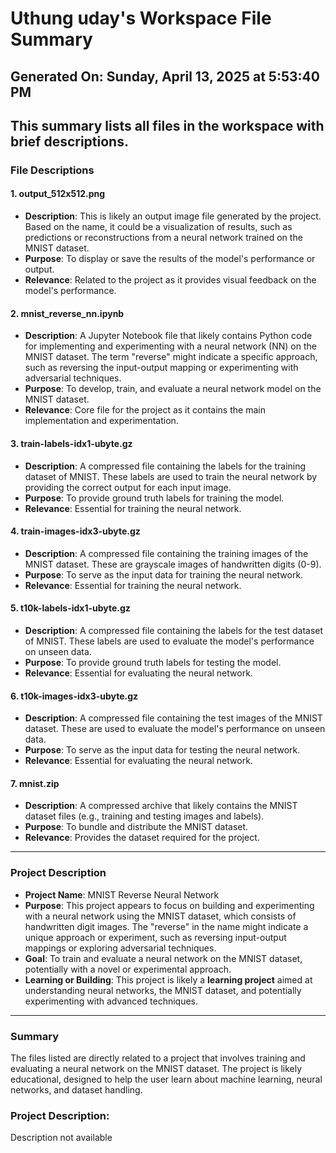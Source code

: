 # Uthung uday's Workspace File Summary
## Generated On: Sunday, April 13, 2025 at 5:53:40 PM
This summary lists all files in the workspace with brief descriptions.
---
### File Descriptions

#### 1. **output_512x512.png**
   - **Description**: This is likely an output image file generated by the project. Based on the name, it could be a visualization of results, such as predictions or reconstructions from a neural network trained on the MNIST dataset.
   - **Purpose**: To display or save the results of the model's performance or output.
   - **Relevance**: Related to the project as it provides visual feedback on the model's performance.

#### 2. **mnist_reverse_nn.ipynb**
   - **Description**: A Jupyter Notebook file that likely contains Python code for implementing and experimenting with a neural network (NN) on the MNIST dataset. The term "reverse" might indicate a specific approach, such as reversing the input-output mapping or experimenting with adversarial techniques.
   - **Purpose**: To develop, train, and evaluate a neural network model on the MNIST dataset.
   - **Relevance**: Core file for the project as it contains the main implementation and experimentation.

#### 3. **train-labels-idx1-ubyte.gz**
   - **Description**: A compressed file containing the labels for the training dataset of MNIST. These labels are used to train the neural network by providing the correct output for each input image.
   - **Purpose**: To provide ground truth labels for training the model.
   - **Relevance**: Essential for training the neural network.

#### 4. **train-images-idx3-ubyte.gz**
   - **Description**: A compressed file containing the training images of the MNIST dataset. These are grayscale images of handwritten digits (0-9).
   - **Purpose**: To serve as the input data for training the neural network.
   - **Relevance**: Essential for training the neural network.

#### 5. **t10k-labels-idx1-ubyte.gz**
   - **Description**: A compressed file containing the labels for the test dataset of MNIST. These labels are used to evaluate the model's performance on unseen data.
   - **Purpose**: To provide ground truth labels for testing the model.
   - **Relevance**: Essential for evaluating the neural network.

#### 6. **t10k-images-idx3-ubyte.gz**
   - **Description**: A compressed file containing the test images of the MNIST dataset. These are used to evaluate the model's performance on unseen data.
   - **Purpose**: To serve as the input data for testing the neural network.
   - **Relevance**: Essential for evaluating the neural network.

#### 7. **mnist.zip**
   - **Description**: A compressed archive that likely contains the MNIST dataset files (e.g., training and testing images and labels).
   - **Purpose**: To bundle and distribute the MNIST dataset.
   - **Relevance**: Provides the dataset required for the project.

---

### Project Description

- **Project Name**: MNIST Reverse Neural Network
- **Purpose**: This project appears to focus on building and experimenting with a neural network using the MNIST dataset, which consists of handwritten digit images. The "reverse" in the name might indicate a unique approach or experiment, such as reversing input-output mappings or exploring adversarial techniques.
- **Goal**: To train and evaluate a neural network on the MNIST dataset, potentially with a novel or experimental approach.
- **Learning or Building**: This project is likely a **learning project** aimed at understanding neural networks, the MNIST dataset, and potentially experimenting with advanced techniques.

---

### Summary
The files listed are directly related to a project that involves training and evaluating a neural network on the MNIST dataset. The project is likely educational, designed to help the user learn about machine learning, neural networks, and dataset handling. 
### Project Description:
 Description not available
